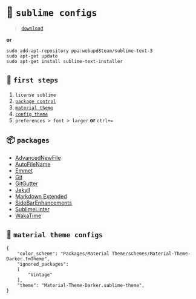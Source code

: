 # :wrench: `sublime configs`

> [`download`](https://www.sublimetext.com/3)

**or** 

```
sudo add-apt-repository ppa:webupd8team/sublime-text-3
sudo apt-get update
sudo apt-get install sublime-text-installer
```

## :runner: `first steps`

1. `license sublime`
2. [`package control`](https://packagecontrol.io/installation)
3. [`material theme`](http://equinusocio.github.io/material-theme/)
4. [`config theme`](https://github.com/mathzi/dotfiles/blob/master/sublime.md#wrench-material-theme-configs)
5. `preferences > font > larger` **or** `ctrl+=`

## :package: `packages`

- [AdvancedNewFile](https://packagecontrol.io/packages/AdvancedNewFile)
- [AutoFileName](https://packagecontrol.io/packages/AutoFileName)
- [Emmet](https://packagecontrol.io/packages/Emmet)
- [Git](https://packagecontrol.io/packages/Git)
- [GitGutter](https://packagecontrol.io/packages/GitGutter)
- [Jekyll](https://packagecontrol.io/packages/Jekyll)
- [Markdown Extended](https://packagecontrol.io/packages/Markdown%20Extended)
- [Side​Bar​Enhancements](https://packagecontrol.io/packages/SideBarEnhancements)
- [SublimeLinter](https://packagecontrol.io/packages/SublimeLinter)
- [WakaTime](https://packagecontrol.io/packages/WakaTime)

## :wrench: `material theme configs`

```
{
	"color_scheme": "Packages/Material Theme/schemes/Material-Theme-Darker.tmTheme",
	"ignored_packages":
	[
		"Vintage"
	],
	"theme": "Material-Theme-Darker.sublime-theme",
}
```
